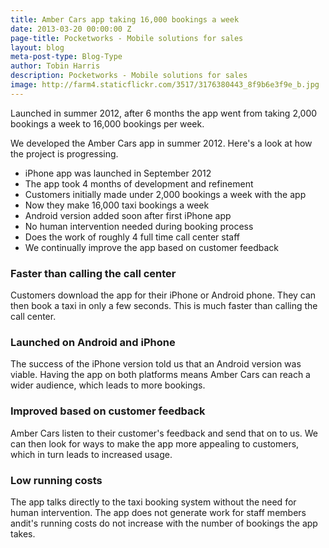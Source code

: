 ```yaml
---
title: Amber Cars app taking 16,000 bookings a week
date: 2013-03-20 00:00:00 Z
page-title: Pocketworks - Mobile solutions for sales
layout: blog
meta-post-type: Blog-Type
author: Tobin Harris
description: Pocketworks - Mobile solutions for sales
image: http://farm4.staticflickr.com/3517/3176380443_8f9b6e3f9e_b.jpg
---
```


Launched in summer 2012, after 6 months the app went from taking 2,000 bookings a week to 16,000 bookings per week.

<!--more-->

We developed the Amber Cars app in summer 2012. Here's a look at how the project is progressing.

* iPhone app was launched in September 2012
* The app took 4 months of development and refinement
* Customers initially made under 2,000 bookings a week with the app
* Now they make 16,000 taxi bookings a week
* Android version added soon after first iPhone app
* No human intervention needed during booking process
* Does the work of roughly 4 full time call center staff
* We continually improve the app based on customer feedback

### Faster than calling the call center

Customers download the app for their iPhone or Android phone. They can then book a taxi in only a few seconds. This is much faster than calling the call center.

### Launched on Android and iPhone

The success of the iPhone version told us that an Android version was viable. Having the app on both platforms means Amber Cars can reach a wider audience, which leads to more bookings.

### Improved based on customer feedback

Amber Cars listen to their customer's feedback and send that on to us. We can then look for ways to make the app more appealing to customers, which in turn leads to increased usage.

### Low running costs

The app talks directly to the taxi booking system without the need for human intervention.
The app does not generate work for staff members andit's running costs do not increase with the number of bookings the app takes.

